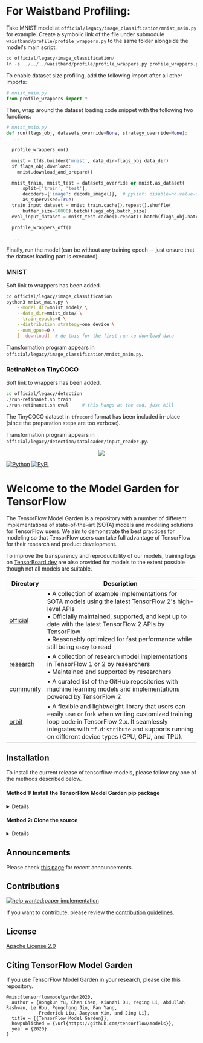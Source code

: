 # For Waistband Profiling:

Take MNIST model at `official/legacy/image_classification/mnist_main.py` for example. Create a symbolic link of the file under submodule
`waistband/profile/profile_wrappers.py` to the same folder alongside the model's main script:

```python
cd official/legacy/image_classification/
ln -s ../../../waistband/profile/profile_wrappers.py profile_wrappers.py
```

To enable dataset size profiling, add the following import after all other imports:

```python
# mnist_main.py
from profile_wrappers import *
```

Then, wrap around the dataset loading code snippet with the following two functions:

```python
# mnist_main.py
def run(flags_obj, datasets_override=None, strategy_override=None):
  ...

  profile_wrappers_on()

  mnist = tfds.builder('mnist', data_dir=flags_obj.data_dir)
  if flags_obj.download:
    mnist.download_and_prepare()

  mnist_train, mnist_test = datasets_override or mnist.as_dataset(
      split=['train', 'test'],
      decoders={'image': decode_image()},  # pylint: disable=no-value-for-parameter
      as_supervised=True)
  train_input_dataset = mnist_train.cache().repeat().shuffle(
      buffer_size=50000).batch(flags_obj.batch_size)
  eval_input_dataset = mnist_test.cache().repeat().batch(flags_obj.batch_size)

  profile_wrappers_off()

  ...
```

Finally, run the model (can be without any training epoch -- just ensure that the dataset loading part is executed).

### MNIST

Soft link to wrappers has been added.

```bash
cd official/legacy/image_classification
python3 mnist_main.py \
    --model_dir=mnist_model/ \
    --data_dir=mnist_data/ \
    --train_epochs=0 \
    --distribution_strategy=one_device \
    --num_gpus=0 \
    [--download]  # do this for the first run to download data
```

Transformation program appears in `official/legacy/image_classification/mnist_main.py`.

### RetinaNet on TinyCOCO

Soft link to wrappers has been added.

```bash
cd official/legacy/detection
./run-retinanet.sh train
./run-retinanet.sh eval     # this hangs at the end, just kill
```

The TinyCOCO dataset in `tfrecord` format has been included in-place (since the preparation steps are too verbose).

Transformation program appears in `official/legacy/detection/dataloader/input_reader.py`.


<div align="center">
  <img src="https://storage.googleapis.com/tf_model_garden/tf_model_garden_logo.png">
</div>

[![Python](https://img.shields.io/pypi/pyversions/tensorflow.svg?style=plastic)](https://badge.fury.io/py/tensorflow)
[![PyPI](https://badge.fury.io/py/tensorflow.svg)](https://badge.fury.io/py/tensorflow)

# Welcome to the Model Garden for TensorFlow

The TensorFlow Model Garden is a repository with a number of different
implementations of state-of-the-art (SOTA) models and modeling solutions for
TensorFlow users. We aim to demonstrate the best practices for modeling so that
TensorFlow users can take full advantage of TensorFlow for their research and
product development.

To improve the transparency and reproducibility of our models, training logs on
[TensorBoard.dev](https://tensorboard.dev) are also provided for models to the
extent possible though not all models are suitable.

| Directory | Description |
|-----------|-------------|
| [official](official) | • A collection of example implementations for SOTA models using the latest TensorFlow 2's high-level APIs<br />• Officially maintained, supported, and kept up to date with the latest TensorFlow 2 APIs by TensorFlow<br />• Reasonably optimized for fast performance while still being easy to read |
| [research](research) | • A collection of research model implementations in TensorFlow 1 or 2 by researchers<br />• Maintained and supported by researchers |
| [community](community) | • A curated list of the GitHub repositories with machine learning models and implementations powered by TensorFlow 2 |
| [orbit](orbit) | • A flexible and lightweight library that users can easily use or fork when writing customized training loop code in TensorFlow 2.x. It seamlessly integrates with `tf.distribute` and supports running on different device types (CPU, GPU, and TPU). |

## Installation

To install the current release of tensorflow-models, please follow any one of the methods described below.

#### Method 1: Install the TensorFlow Model Garden pip package

<details>

**tf-models-official** is the stable Model Garden package.
pip will install all models and dependencies automatically.

```shell
pip3 install tf-models-official
```

If you are using nlp packages, please also install **tensorflow-text**:

```shell
pip3 install tensorflow-text
```

Please check out our [example](https://github.com/tensorflow/text/blob/master/docs/tutorials/fine_tune_bert.ipynb)
to learn how to use a PIP package.

Note that **tf-models-official** may not include the latest changes in this
github repo. To include latest changes, you may install **tf-models-nightly**,
which is the nightly Model Garden package created daily automatically.

```shell
pip3 install tf-models-nightly
```

If you are using `nlp` packages, please also install tensorflow-text-nightly

```shell
pip3 install tensorflow-text-nightly
```
</details>


#### Method 2: Clone the source

<details>

1. Clone the GitHub repository:

```shell
git clone https://github.com/tensorflow/models.git
```

2. Add the top-level ***/models*** folder to the Python path.

```shell
export PYTHONPATH=$PYTHONPATH:/path/to/models
```

If you are using a Colab notebook, please set the Python path with os.environ.

```python
import os
os.environ['PYTHONPATH'] += ":/path/to/models"
```

3. Install other dependencies

```shell
pip3 install --user -r official/requirements.txt
```

Finally, if you are using nlp packages, please also install
**tensorflow-text-nightly**:

```shell
pip3 install tensorflow-text-nightly
```

</details>


## Announcements

Please check [this page](https://github.com/tensorflow/models/wiki/Announcements) for recent announcements.

## Contributions

[![help wanted:paper implementation](https://img.shields.io/github/issues/tensorflow/models/help%20wanted%3Apaper%20implementation)](https://github.com/tensorflow/models/labels/help%20wanted%3Apaper%20implementation)

If you want to contribute, please review the [contribution guidelines](https://github.com/tensorflow/models/wiki/How-to-contribute).

## License

[Apache License 2.0](LICENSE)

## Citing TensorFlow Model Garden

If you use TensorFlow Model Garden in your research, please cite this repository.

```
@misc{tensorflowmodelgarden2020,
  author = {Hongkun Yu, Chen Chen, Xianzhi Du, Yeqing Li, Abdullah Rashwan, Le Hou, Pengchong Jin, Fan Yang,
            Frederick Liu, Jaeyoun Kim, and Jing Li},
  title = {{TensorFlow Model Garden}},
  howpublished = {\url{https://github.com/tensorflow/models}},
  year = {2020}
}
```
